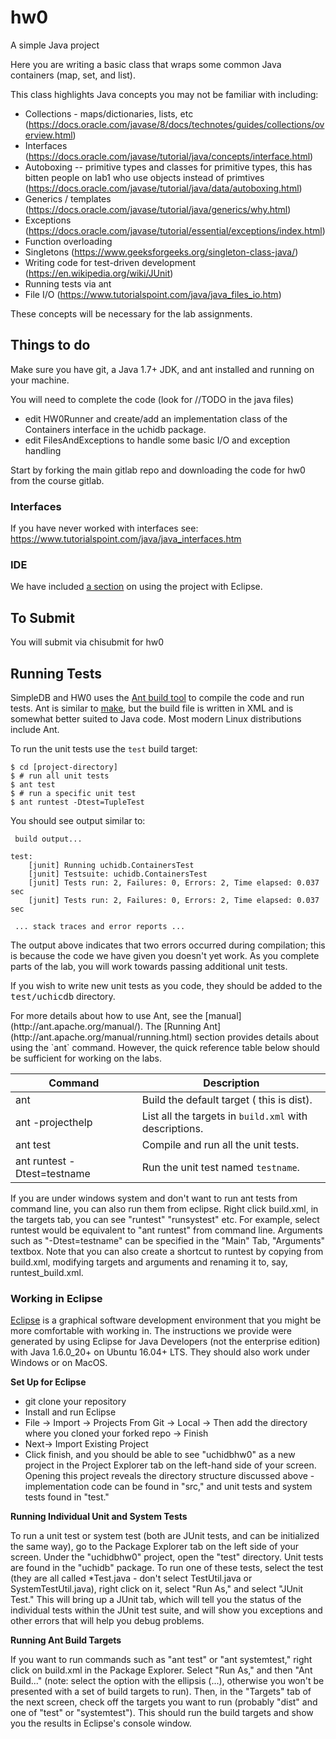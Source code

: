 # hw0
A simple Java project

Here you are writing a basic class that wraps some common Java containers (map, set, and list).

This class highlights Java concepts you may not be familiar with including:
 - Collections - maps/dictionaries, lists, etc (https://docs.oracle.com/javase/8/docs/technotes/guides/collections/overview.html)
 - Interfaces (https://docs.oracle.com/javase/tutorial/java/concepts/interface.html)
 - Autoboxing -- primitive types and classes for primitive types, this has bitten people on lab1 who use objects instead of primtives (https://docs.oracle.com/javase/tutorial/java/data/autoboxing.html)
 - Generics / templates (https://docs.oracle.com/javase/tutorial/java/generics/why.html) 
 - Exceptions (https://docs.oracle.com/javase/tutorial/essential/exceptions/index.html)
 - Function overloading 
 - Singletons (https://www.geeksforgeeks.org/singleton-class-java/) 
 - Writing code for test-driven development (https://en.wikipedia.org/wiki/JUnit)
 - Running tests via ant
 - File I/O (https://www.tutorialspoint.com/java/java_files_io.htm) 

These concepts will be necessary for the lab assignments.

## Things to do

Make sure you have git, a Java 1.7+ JDK, and ant installed and running on your machine.

You will need to complete the code (look for //TODO in the java files)
 - edit HW0Runner and create/add an implementation class of the Containers interface in the uchidb package.
 - edit FilesAndExceptions to handle some basic I/O and exception handling

Start by forking the main gitlab repo and downloading the code for hw0 from the course gitlab.

### Interfaces
If you have never worked with interfaces see:
https://www.tutorialspoint.com/java/java_interfaces.htm

### IDE
We have included [a section](#eclipse) on using the project with Eclipse.


## To Submit

You will submit via chisubmit for hw0

## Running Tests

SimpleDB and HW0 uses the [Ant build tool](http://ant.apache.org/) to compile the code and run tests.
Ant is similar to [make](http://www.gnu.org/software/make/manual/), but
the build file is written in XML and is somewhat better suited to Java code.
Most modern Linux distributions include Ant. 

To run the unit tests use the `test` build target:

```
$ cd [project-directory]
$ # run all unit tests
$ ant test
$ # run a specific unit test
$ ant runtest -Dtest=TupleTest
```

You should see output similar to:

```
 build output...

test:
    [junit] Running uchidb.ContainersTest
    [junit] Testsuite: uchidb.ContainersTest
    [junit] Tests run: 2, Failures: 0, Errors: 2, Time elapsed: 0.037 sec
    [junit] Tests run: 2, Failures: 0, Errors: 2, Time elapsed: 0.037 sec

 ... stack traces and error reports ...
```

The output above indicates that two errors occurred during compilation; this
is because the code we have given you doesn't yet work.  As you complete
parts of the lab, you will work towards passing additional unit tests.

If you wish to write new unit tests as you code, they should be added to
the <tt>test/uchicdb</tt> directory.

<p>For more details about how to use Ant,
see the [manual](http://ant.apache.org/manual/). The
[Running Ant](http://ant.apache.org/manual/running.html) section
provides details about using the `ant` command. However, the quick
reference table below should be sufficient for working on the labs.

Command | Description
--- | ---
ant|Build the default target ( this is dist).
ant -projecthelp|List all the targets in `build.xml` with descriptions.
ant test|Compile and run all the unit tests.
ant runtest -Dtest=testname|Run the unit test named `testname`.


If you are under windows system and don't want to run ant tests from command line, you can also run them from eclipse. Right click build.xml, in the targets tab, you can see "runtest" "runsystest" etc. For example, select runtest would be equivalent to "ant runtest" from command line. 
Arguments such as "-Dtest=testname" can be specified in the "Main" Tab, "Arguments" textbox. Note that you can also create a shortcut to runtest
by copying from build.xml, modifying targets and arguments and renaming it to, say, runtest_build.xml.

<a name="eclipse"></a>

### Working in Eclipse 

[Eclipse](http://www.eclipse.org) is a graphical software
development environment that you might be more comfortable with working in.
The instructions we provide were generated by using Eclipse 
for Java Developers (not the enterprise edition) with Java 1.6.0_20+ on Ubuntu 
16.04+ LTS.  They should also work under Windows or on MacOS. 


**Set Up for Eclipse**
*  git clone your repository
*  Install and run Eclipse 
*  File -> Import -> Projects From Git -> Local -> Then add the directory where you cloned your forked repo -> Finish
*  Next-> Import Existing Project
*    Click finish, and you should be able to see "uchidbhw0" as a new project in the Project Explorer tab on the left-hand side of your screen. Opening this project reveals the directory structure discussed above - implementation code can be found in "src," and unit tests and system tests found in "test." 






**Running Individual Unit and System Tests**

To run a unit test or system test (both are JUnit tests, and can be
initialized the same way), go to the
Package Explorer tab on the left side of your screen.  Under the "uchidbhw0"
project, open the "test" directory.  Unit tests are found in the "uchidb"
package.
To run one of these tests, select the test (they are all called *Test.java -
don't select TestUtil.java or SystemTestUtil.java), right click on it, select "Run As,"
and select "JUnit Test."  This will bring up a JUnit tab, which will tell you
the status of the individual tests within the JUnit test suite, and will show you
exceptions and other errors that will help you debug problems.

**Running Ant Build Targets**

If you want to run commands such as "ant test" or "ant systemtest,"
right click on build.xml in the Package Explorer.  Select "Run As,"
and then "Ant Build..." (note: select the option with the ellipsis (...), otherwise
you won't be presented with a set of build targets to run).  Then,
in the "Targets" tab of the next screen, check off the targets you want to
run (probably "dist" and one of "test" or "systemtest").  This should
run the build targets and show you the results in Eclipse's console window.

